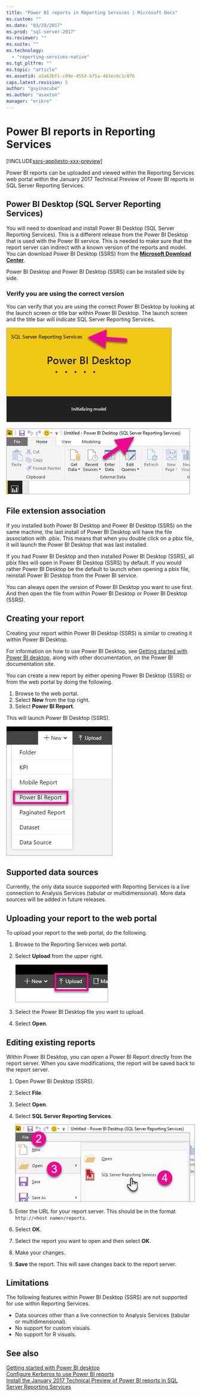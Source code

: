 ```yaml
---
title: "Power BI reports in Reporting Services | Microsoft Docs"
ms.custom: ""
ms.date: "03/29/2017"
ms.prod: "sql-server-2017"
ms.reviewer: ""
ms.suite: ""
ms.technology: 
  - "reporting-services-native"
ms.tgt_pltfrm: ""
ms.topic: "article"
ms.assetid: a3a63bf1-c09e-455d-b75a-403ec0c1c076
caps.latest.revision: 5
author: "guyinacube"
ms.author: "asaxton"
manager: "erikre"
---
```

# Power BI reports in Reporting Services
[!INCLUDE[ssrs-appliesto-xxx-preview](../includes/ssrs-appliesto-xxx-preview.md)]

Power BI reports can be uploaded and viewed within the Reporting Services web portal within the January 2017 Technical Preview of Power BI reports in SQL Server Reporting Services.

## Power BI Desktop (SQL Server Reporting Services)

You will need to download and install Power BI Desktop (SQL Server Reporting Services). This is a different release from the Power BI Desktop that is used with the Power BI service. This is needed to make sure that the report server can indirect with a known version of the reports and model. You can download Power BI Desktop (SSRS) from the **[Microsoft Download Center](https://go.microsoft.com/fwlink/?linkid=839351)**.

Power BI Desktop and Power BI Desktop (SSRS) can be installed side by side.

### Verify you are using the correct version
You can verify that you are using the correct Power BI Desktop by looking at the launch screen or title bar within Power BI Desktop. The launch screen and the title bar will indicate SQL Server Reporting Services.

![ssrs-powerbi-desktop1](../reporting-services/media/ssrs-powerbi-desktop1.png)

![ssrs-powerbi-desktop2](../reporting-services/media/ssrs-powerbi-desktop2.png)

## File extension association
If you installed both Power BI Desktop and Power BI Desktop (SSRS) on the same machine, the last install of Power BI Desktop will have the file association with .pbix. This means that when you double click on a pbix file, it will launch the Power BI Desktop that was last installed.

If you had Power BI Desktop and then installed Power BI Desktop (SSRS), all pbix files will open in Power BI Desktop (SSRS) by default. If you would rather Power BI Desktop be the default to launch when opening a pbix file, reinstall Power BI Desktop from the Power BI service.

You can always open the version of Power BI Desktop you want to use first. And then open the file from within Power BI Desktop or Power BI Desktop (SSRS).

## Creating your report

Creating your report within Power BI Desktop (SSRS) is similar to creating it within Power BI Desktop.

For information on how to use Power BI Desktop, see [Getting started with Power BI desktop](https://powerbi.microsoft.com/documentation/powerbi-desktop-getting-started/), along with other documentation, on the Power BI documentation site.

You can create a new report by either opening Power BI Desktop (SSRS) or from the web portal by doing the following.

1.	Browse to the web portal.
2.	Select **New** from the top right.
3.	Select **Power BI Report**.

This will launch Power BI Desktop (SSRS).

![ssrs-powerbi-new](../reporting-services/media/ssrs-powerbi-new.png)

## Supported data sources

Currently, the only data source supported with Reporting Services is a live connection to Analysis Services (tabular or multidimensional). More data sources will be added in future releases. 

## Uploading your report to the web portal

To upload your report to the web portal, do the following.

1.	Browse to the Reporting Services web portal.
2.	Select **Upload** from the upper right.

    ![ssrs-powerbi-upload](../reporting-services/media/ssrs-powerbi-upload.png)

3.	Select the Power BI Desktop file you want to upload.
4.	Select **Open**.

## Editing existing reports

Within Power BI Desktop, you can open a Power BI Report directly from the report server. When you save modifications, the report will be saved back to the report server.

1.	Open Power BI Desktop (SSRS).
2.	Select **File**.
3.	Select **Open**.
4.	Select **SQL Server Reporting Services**.

    ![ssrs-powerbi-edit-existing](../reporting-services/media/ssrs-powerbi-edit-existing.png)

5.	Enter the URL for your report server. This should be in the format `http://<host name>/reports`.
6.	Select **OK**.
7.	Select the report you want to open and then select **OK**.
8.	Make your changes.
9.	**Save** the report. This will save changes back to the report server.

## Limitations
The following features within Power BI Desktop (SSRS) are not supported for use within Reporting Services.

-	Data sources other than a live connection to Analysis Services (tabular or multidimensional).
-	No support for custom visuals.
-	No support for R visuals.

## See also
[Getting started with Power BI desktop](https://powerbi.microsoft.com/documentation/powerbi-desktop-getting-started/)  
[Configure Kerberos to use Power BI reports](../reporting-services/report-server/configure-kerberos-to-use-power-bi-reports.md)  
[Install the January 2017 Technical Preview of Power BI reports in SQL Server Reporting Services](../reporting-services/install-windows/install-january-2017-technical-preview-power-bi-reports.md)

